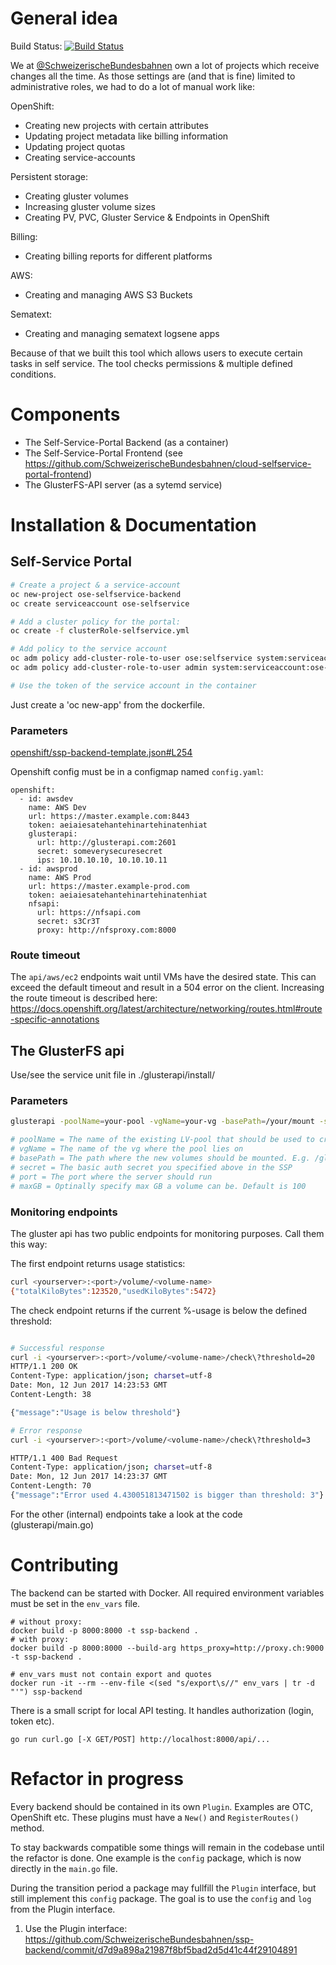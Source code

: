 # General idea
Build Status: [![Build Status](https://travis-ci.org/SchweizerischeBundesbahnen/ssp-backend.svg?branch=master)](https://travis-ci.org/SchweizerischeBundesbahnen/ssp-backend)

We at [@SchweizerischeBundesbahnen](https://github.com/SchweizerischeBundesbahnen) own a lot of projects which receive changes all the time. As those settings are (and that is fine) limited to administrative roles, we had to do a lot of manual work like:

OpenShift:
- Creating new projects with certain attributes
- Updating project metadata like billing information
- Updating project quotas
- Creating service-accounts

Persistent storage:
- Creating gluster volumes
- Increasing gluster volume sizes
- Creating PV, PVC, Gluster Service & Endpoints in OpenShift

Billing:
- Creating billing reports for different platforms

AWS:
- Creating and managing AWS S3 Buckets

Sematext:
- Creating and managing sematext logsene apps

Because of that we built this tool which allows users to execute certain tasks in self service. The tool checks permissions & multiple defined conditions.

# Components
- The Self-Service-Portal Backend (as a container)
- The Self-Service-Portal Frontend (see https://github.com/SchweizerischeBundesbahnen/cloud-selfservice-portal-frontend)
- The GlusterFS-API server (as a sytemd service)

# Installation & Documentation
## Self-Service Portal
```bash
# Create a project & a service-account
oc new-project ose-selfservice-backend
oc create serviceaccount ose-selfservice

# Add a cluster policy for the portal:
oc create -f clusterRole-selfservice.yml

# Add policy to the service account
oc adm policy add-cluster-role-to-user ose:selfservice system:serviceaccount:ose-selfservice-backend:ose-selfservice
oc adm policy add-cluster-role-to-user admin system:serviceaccount:ose-selfservice-backend:ose-selfservice

# Use the token of the service account in the container
```

Just create a 'oc new-app' from the dockerfile.

### Parameters
[openshift/ssp-backend-template.json#L254](https://github.com/SchweizerischeBundesbahnen/ssp-backend/blob/master/openshift/ssp-backend-template.json#L254)

Openshift config must be in a configmap named `config.yaml`:

```
openshift:
  - id: awsdev
    name: AWS Dev
    url: https://master.example.com:8443
    token: aeiaiesatehantehinartehinatenhiat
    glusterapi:
      url: http://glusterapi.com:2601
      secret: someverysecuresecret
      ips: 10.10.10.10, 10.10.10.11
  - id: awsprod
    name: AWS Prod
    url: https://master.example-prod.com
    token: aeiaiesatehantehinartehinatenhiat
    nfsapi:
      url: https://nfsapi.com
      secret: s3Cr3T
      proxy: http://nfsproxy.com:8000
```

### Route timeout
The `api/aws/ec2` endpoints wait until VMs have the desired state.
This can exceed the default timeout and result in a 504 error on the client.
Increasing the route timeout is described here: https://docs.openshift.org/latest/architecture/networking/routes.html#route-specific-annotations

## The GlusterFS api
Use/see the service unit file in ./glusterapi/install/

### Parameters
```bash
glusterapi -poolName=your-pool -vgName=your-vg -basePath=/your/mount -secret=yoursecret -port=yourport

# poolName = The name of the existing LV-pool that should be used to create new logical volumes
# vgName = The name of the vg where the pool lies on
# basePath = The path where the new volumes should be mounted. E.g. /gluster/mypool
# secret = The basic auth secret you specified above in the SSP
# port = The port where the server should run
# maxGB = Optinally specify max GB a volume can be. Default is 100
```

### Monitoring endpoints
The gluster api has two public endpoints for monitoring purposes. Call them this way:

The first endpoint returns usage statistics:
```bash
curl <yourserver>:<port>/volume/<volume-name>
{"totalKiloBytes":123520,"usedKiloBytes":5472}
```

The check endpoint returns if the current %-usage is below the defined threshold:
```bash

# Successful response
curl -i <yourserver>:<port>/volume/<volume-name>/check\?threshold=20
HTTP/1.1 200 OK
Content-Type: application/json; charset=utf-8
Date: Mon, 12 Jun 2017 14:23:53 GMT
Content-Length: 38

{"message":"Usage is below threshold"}

# Error response
curl -i <yourserver>:<port>/volume/<volume-name>/check\?threshold=3

HTTP/1.1 400 Bad Request
Content-Type: application/json; charset=utf-8
Date: Mon, 12 Jun 2017 14:23:37 GMT
Content-Length: 70
{"message":"Error used 4.430051813471502 is bigger than threshold: 3"}
```

For the other (internal) endpoints take a look at the code (glusterapi/main.go)

# Contributing
The backend can be started with Docker. All required environment variables must be set in the `env_vars` file.
```
# without proxy:
docker build -p 8000:8000 -t ssp-backend .
# with proxy:
docker build -p 8000:8000 --build-arg https_proxy=http://proxy.ch:9000 -t ssp-backend .

# env_vars must not contain export and quotes
docker run -it --rm --env-file <(sed "s/export\s//" env_vars | tr -d "'") ssp-backend
```

There is a small script for local API testing. It handles authorization (login, token etc).
```
go run curl.go [-X GET/POST] http://localhost:8000/api/...
```

# Refactor in progress
Every backend should be contained in its own `Plugin`. Examples are OTC, OpenShift etc. These plugins must have a `New()` and `RegisterRoutes()` method.

To stay backwards compatible some things will remain in the codebase until the refactor is done. One example is the `config` package, which is now directly in the `main.go` file.

During the transition period a package may fullfill the `Plugin` interface, but still implement this `config` package. The goal is to use the `config` and `log` from the Plugin interface.

1. Use the Plugin interface: https://github.com/SchweizerischeBundesbahnen/ssp-backend/commit/d7d9a898a21987f8bf5bad2d5d41c44f29104891
